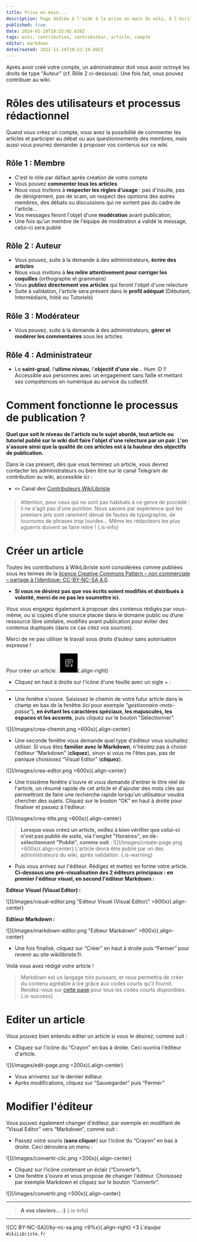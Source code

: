 ```yaml
---
title: Prise en main...
description: Page dédiée à l'aide à la prise en main du wiki, à l'écriture d'articles, à la modération...
published: true
date: 2024-01-18T16:52:02.638Z
tags: wiki, contribution, contributeur, article, compte
editor: markdown
dateCreated: 2022-11-24T20:22:19.492Z
---
```


Après avoir créé votre compte, un administrateur doit vous avoir octroyé les droits de type "Auteur" (cf. Rôle 2 ci-dessous). Une fois fait, vous pouvez contribuer au wiki.


# Rôles des utilisateurs et processus rédactionnel

Quand vous créez un compte, vous avez la possibilité de commenter les articles et participer au débat ou aux questionnements des membres, mais aussi vous pourrez demander à proposer vos contenus sur ce wiki.

## Rôle 1 : Membre

-   C'est le rôle par défaut après création de votre compte
-   Vous pouvez **commenter tous les articles**
-   Nous vous invitons à **respecter les règles d'usage** : pas d'insulte, pas de dénigrement, pas de scam, un respect des opinions des autres membres, des débats ou discussions qui ne sortent pas du cadre de l'article...
-   Vos messages feront l'objet d'une **modération** avant publication,
-   Une fois qu'un membre de l'équipe de modération a validé le message, celui-ci sera publié

## Rôle 2 : Auteur

-   Vous pouvez, suite à la demande à des administrateurs, **écrire des articles**
-   Nous vous invitons à **les relire attentivement pour corriger les coquilles** (orthographe et grammaire)
-   Vous **publiez directement vos articles** qui feront l'objet d'une relecture
-   Suite à validation, l'article sera présent dans le **profil adéquat** (Débutant, Intermédiaire, Initié ou Tutoriels)

## Rôle 3 : Modérateur

-   Vous pouvez, suite à la demande à des administrateurs, **gérer et modérer les commentaires** sous les articles

## Rôle 4 : Administrateur

-   Le **saint-graal**, l'**ultime niveau**, l'**objectif d'une vie**... Hum :D !! Accessible aux personnes avec un engagement sans faille et mettant ses compétences en numérique au service du collectif. 

# Comment fonctionne le processus de publication ?

**Quel que soit le niveau de l'article ou le sujet abordé, tout article ou tutoriel publié sur le wiki doit faire l'objet d'une relecture par un pair. L'on s'assure ainsi que la qualité de ces articles est à la hauteur des objectifs de publication.**

Dans le cas présent, dès que vous terminez un article, vous devrez contacter les administrateurs ou bien être sur le canal Telegram de contribution au wiki, accessible ici :
- ✏️ Canal des [Contributeurs WikiLibriste](https://t.me/+SVS2Kk1mIzY3ZmQ0)

> Attention, pour ceux qui ne sont pas habitués à ce genre de procédé : il ne s'agit pas d'une punition. Nous savons par expérience que les premiers jets sont rarement dénué de fautes de typographie, de tournures de phrases trop lourdes... Même les rédacteurs les plus aguerris doivent se faire relire !
{.is-info}


# Créer un article

Toutes les contributions à WikiLibriste sont considérées comme publiées sous les termes de la [licence Creative Commons Pattern – non commerciale – partage à l’identique: CC-BY-NC-SA 4.0](https://creativecommons.org/licenses/by-nc-sa/4.0/).
- **Si vous ne désirez pas que vos écrits soient modifiés et distribués à volonté, merci de ne pas les soumettre ici.**

Vous vous engagez également à proposer des contenus rédigés par vous-même, ou si copiés d’une source placée dans le domaine public ou d’une ressource libre similaire, modifiés avant publication pour éviter des contenus dupliqués (dans ce cas citez vos sources). 

Merci de ne pas utiliser le travail sous droits d’auteur sans autorisation expresse !

Pour créer un article :
![](/images/icone-creation-article.png){.align-right}
-   Cliquez en haut à droite sur l'icône d'une feuille avec un sigle + :

-----
-   Une fenêtre s'ouvre. Saisissez le chemin de votre futur article dans le champ en bas de la fenêtre (ici pour exemple *"gestionnaire-mots-passe"*), **en évitant les caractères spéciaux, les majuscules, les espaces et les accents**, puis cliquez sur le bouton "Sélectionner".

![](/images/crea-chemin.png =600x){.align-center}

-   Une seconde fenêtre vous demande quel type d'éditeur vous souhaitez utiliser. Si vous êtes **familier avec le Markdown**, n'hésitez pas à choisir l'éditeur “Markdown” (**cliquez**), sinon si vous ne l'êtes pas, pas de panique choisissez “Visual Editor” (**cliquez**).

![](/images/crea-editor.png =600x){.align-center}

-   Une troisième fenêtre s'ouvre et vous demande d'entrer le titre réel de l'article, un résumé rapide de cet article et d'ajouter des mots clés qui permettront de faire une recherche rapide lorsqu'un utilisateur voudra chercher des sujets. Cliquez sur le bouton “OK” en haut à droite pour finaliser et passez à l'éditeur.

![](/images/crea-title.png =600x){.align-center}


> **Lorsque vous créez un article, veillez à bien vérifier que celui-ci n'est pas publié de suite, via l'onglet "Horaires", en dé-sélectionnant "Publié", comme suit** :
> ![](/images/create-page.png =600x){.align-center}
> L'article devra être publié par un des administrateurs du wiki, après validation.
{.is-warning}

-   Puis vous arrivez sur l'éditeur. Rédigez et mettez en forme votre article. **Ci-dessous une pré-visualisation des 2 éditeurs principaux : en premier l'éditeur visuel, en second l'éditeur Markdown :**

**Editeur Visuel (Visual Editor) :**

![](/images/visual-editor.png "Editeur Visuel (Visual Editor)" =600x){.align-center}

**Edtieur Markdown :**

![](/images/markdown-editor.png "Edtieur Markdown" =600x){.align-center}

-   Une fois finalisé, cliquez sur “Créer” en haut à droite puis “Fermer” pour revenir au site wikilibriste.fr.

Voilà vous avez rédigé votre article !

> Markdown est un langage très puissant, et vous permettra de créer du contenu agréable à lire grâce aux codes courts qu'il fournit. Rendez-vous sur [cette page](/codes-courts) pour tous les codes courts disponibles.
{.is-success}

# Editer un article

Vous pouvez bien entendu éditer un article si vous le désirez, comme suit :

-   Cliquez sur l'icône du “Crayon” en bas à droite. Ceci ouvrira l'éditeur d'article.

![](/images/edit-page.png =200x){.align-center}

-   Vous arriverez sur le dernier éditeur.
-   Après modifications, cliquez sur “Sauvegarder” puis “Fermer”


# Modifier l'éditeur

Vous pouvez également changer d'éditeur, par exemple en modifiant de “Visual Editor” vers “Markdown”, comme suit :

-   Passez votre souris (**sans cliquer**) sur l'icône du “Crayon” en bas à droite. Ceci déroulera un menu :

![](/images/convertir-clic.png =200x){.align-center}

-   Cliquez sur l'icône contenant un éclair (“Convertir”).
-   Une fenêtre s'ouvre et vous propose de changer l'éditeur. Choisissez par exemple Markdown et cliquez sur le bouton “Convertir”.

![](/images/convertir.png =500x){.align-center}

---

> **A vos claviers… :)**
{.is-info}

---
![CC BY-NC-SA](/by-nc-sa.png =9%x){.align-right} <3 *L'équipe `WikiLibriste.fr`*